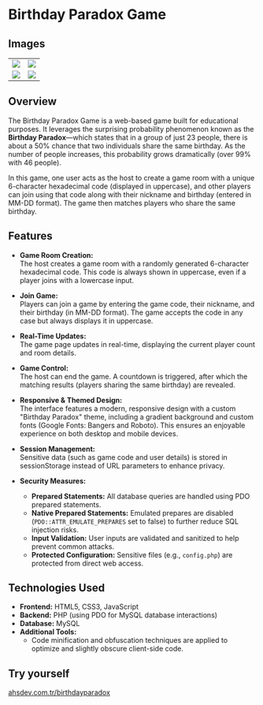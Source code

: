 # Birthday Paradox Game

## Images

| | |
| --- | --- |
| <img src="https://i.ibb.co/sJb8DVsP/Ekran-Resmi-2025-02-10-22-39-49.png" style="max-width:100%; height:auto;"> | <img src="https://i.ibb.co/9khmF8Hd/Ekran-Resmi-2025-02-10-22-41-22.png" style="max-width:100%; height:auto;"> |
| <img src="https://i.ibb.co/k6Bjkx5H/Ekran-Resmi-2025-02-10-22-41-02.png" style="max-width:100%; height:auto;"> | <img src="https://i.ibb.co/tw7jg83K/Ekran-Resmi-2025-02-10-22-40-49.png" style="max-width:100%; height:auto;"> |


## Overview

The Birthday Paradox Game is a web-based game built for educational purposes. It leverages the surprising probability phenomenon known as the **Birthday Paradox**—which states that in a group of just 23 people, there is about a 50% chance that two individuals share the same birthday. As the number of people increases, this probability grows dramatically (over 99% with 46 people).

In this game, one user acts as the host to create a game room with a unique 6-character hexadecimal code (displayed in uppercase), and other players can join using that code along with their nickname and birthday (entered in MM-DD format). The game then matches players who share the same birthday.

## Features

- **Game Room Creation:**  
  The host creates a game room with a randomly generated 6-character hexadecimal code. This code is always shown in uppercase, even if a player joins with a lowercase input.

- **Join Game:**  
  Players can join a game by entering the game code, their nickname, and their birthday (in MM-DD format). The game accepts the code in any case but always displays it in uppercase.

- **Real-Time Updates:**  
  The game page updates in real-time, displaying the current player count and room details.

- **Game Control:**  
  The host can end the game. A countdown is triggered, after which the matching results (players sharing the same birthday) are revealed.

- **Responsive & Themed Design:**  
  The interface features a modern, responsive design with a custom "Birthday Paradox" theme, including a gradient background and custom fonts (Google Fonts: Bangers and Roboto). This ensures an enjoyable experience on both desktop and mobile devices.

- **Session Management:**  
  Sensitive data (such as game code and user details) is stored in sessionStorage instead of URL parameters to enhance privacy.

- **Security Measures:**  
  - **Prepared Statements:** All database queries are handled using PDO prepared statements.
  - **Native Prepared Statements:** Emulated prepares are disabled (`PDO::ATTR_EMULATE_PREPARES` set to false) to further reduce SQL injection risks.
  - **Input Validation:** User inputs are validated and sanitized to help prevent common attacks.
  - **Protected Configuration:** Sensitive files (e.g., `config.php`) are protected from direct web access.

## Technologies Used

- **Frontend:** HTML5, CSS3, JavaScript  
- **Backend:** PHP (using PDO for MySQL database interactions)  
- **Database:** MySQL  
- **Additional Tools:**  
  - Code minification and obfuscation techniques are applied to optimize and slightly obscure client-side code.

## Try yourself

<a href="https://ahsdev.com.tr/birthdayparadox" target="_blank" rel="noopener noreferrer">ahsdev.com.tr/birthdayparadox</a>
